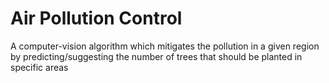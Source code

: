 # Air Pollution Control
A computer-vision algorithm which mitigates the pollution in a given region by predicting/suggesting the number of trees that should be planted in specific areas
